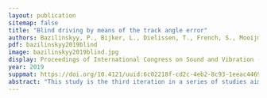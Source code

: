 ```yaml
---
layout: publication
sitemap: false
title: "Blind driving by means of the track angle error"
authors: Bazilinskyy, P., Bijker, L., Dielissen, T., French, S., Mooijman, T., Peters, L., De Winter, J. C. F.
pdf: bazilinskyy2019blind
image: bazilinskyy2019blind.jpg
display: Proceedings of International Congress on Sound and Vibration (ICSV). Montreal, Canada
year: 2019
suppmat: https://doi.org/10.4121/uuid:6c02218f-cd2c-4eb2-8c93-1eeac44690ed
abstract: "This study is the third iteration in a series of studies aimed to develop a system that allows driving blindfolded. We used a sonification approach, where the predicted angular error of the car 2 seconds into the future was translated into spatialized beeping sounds. In a driving simulator experiment, we tested with 20 participants whether a surround-sound feedback system that uses four speakers yields better lane-keeping performance than binary directional feedback produced by two speakers. We also examined whether adding a corner support system to the binary system improves lane-keeping performance. Compared to the two previous iterations, this study presents a more realistic experimental setting, as participants were unfamiliar with the feedback system and received the feedback without headphones. The results show that participants had poor lane-keeping performance. Furthermore, the driving task was perceived as demanding, especially in the case of the additional corner support. Our findings from the blind driving projects suggest that drivers benefit from simple auditory feedback; additional auditory stimuli (e.g., corner support) add workload without improving performance."
---
```

